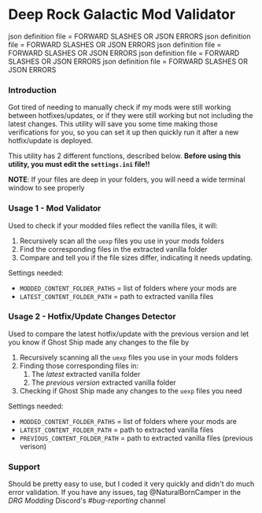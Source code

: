 # Deep Rock Galactic Mod Validator

json definition file = FORWARD SLASHES OR JSON ERRORS
json definition file = FORWARD SLASHES OR JSON ERRORS
json definition file = FORWARD SLASHES OR JSON ERRORS
json definition file = FORWARD SLASHES OR JSON ERRORS
json definition file = FORWARD SLASHES OR JSON ERRORS


### Introduction
Got tired of needing to manually check if my mods were still working between hotfixes/updates, or if they were still working but not including the latest changes.
This utility will save you some time making those verifications for you, so you can set it up then quickly run it after a new hotfix/update is deployed.

This utility has 2 different functions, described below. **Before using this utility, you must edit the `settings.ini` file!!**

**NOTE**: If your files are deep in your folders, you will need a wide terminal window to see properly

### Usage 1 - Mod Validator
Used to check if your modded files reflect the vanilla files, it will:
1. Recursively scan all the `uexp` files you use in your mods folders
2. Find the corresponding files in the extracted vanilla folder
3. Compare and tell you if the file sizes differ, indicating it needs updating.

Settings needed:
- `MODDED_CONTENT_FOLDER_PATHS` = list of folders where your mods are
- `LATEST_CONTENT_FOLDER_PATH` = path to extracted vanilla files

### Usage 2 - Hotfix/Update Changes Detector
Used to compare the latest hotfix/update with the previous version and let you know if Ghost Ship made any changes to the file by
1. Recursively scanning all the `uexp` files you use in your mods folders
2. Finding those corresponding files in:
   1. The _latest_ extracted vanilla folder
   2. The _previous version_ extracted vanilla folder
3. Checking if Ghost Ship made any changes to the `uexp` files you need   

Settings needed:
- `MODDED_CONTENT_FOLDER_PATHS` = list of folders where your mods are
- `LATEST_CONTENT_FOLDER_PATH` = path to extracted vanilla files
- `PREVIOUS_CONTENT_FOLDER_PATH` = path to extracted vanilla files (previous verison)


### Support
Should be pretty easy to use, but I coded it very quickly and didn't do much error validation. If you have any issues, tag @NaturalBornCamper in the _DRG Modding_ Discord's _#bug-reporting_ channel
